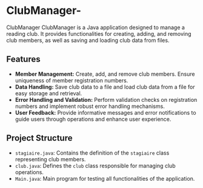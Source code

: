 # ClubManager-
ClubManager
ClubManager is a Java application designed to manage a reading club. It provides functionalities for creating, adding, and removing club members, as well as saving and loading club data from files.

## Features

- **Member Management:** Create, add, and remove club members. Ensure uniqueness of member registration numbers.
- **Data Handling:** Save club data to a file and load club data from a file for easy storage and retrieval.
- **Error Handling and Validation:** Perform validation checks on registration numbers and implement robust error handling mechanisms.
- **User Feedback:** Provide informative messages and error notifications to guide users through operations and enhance user experience.

  
## Project Structure

- `stagiaire.java`: Contains the definition of the `stagiaire` class representing club members.
- `club.java`: Defines the `club` class responsible for managing club operations.
- `Main.java`: Main program for testing all functionalities of the application.


